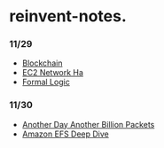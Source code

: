 reinvent-notes.
===============


### 11/29

* [Blockchain](./blockchain)
* [EC2 Network Ha](./ec2-network-ha)
* [Formal Logic](./formal-logic)

### 11/30

* [Another Day Another Billion Packets](./another-billion-packets)
* [Amazon EFS Deep Dive](./efs-deep-dive)
